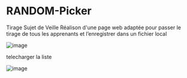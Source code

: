 # RANDOM-Picker
Tirage Sujet de Veille
Réalison d'une page web adaptée pour passer le tirage de tous les apprenants et l’enregistrer dans un fichier local

![image](https://user-images.githubusercontent.com/93932952/192395091-bbd2f47f-0a74-49c1-ace8-680a50c1ae1d.png)

telecharger la liste 

![image](https://user-images.githubusercontent.com/93932952/192395390-104f1bd8-d999-472f-a755-7c3ab787bac4.png)
